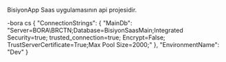 BisiyonApp Saas uygulamasının api projesidir.

-bora cs
{
  "ConnectionStrings": {
    "MainDb": "Server=BORA\\BRCTN;Database=BisiyonSaasMain;Integrated Security=true; trusted_connection=true; Encrypt=False; TrustServerCertificate=True;Max Pool Size=2000;"
  },
  "EnvironmentName": "Dev"
}


